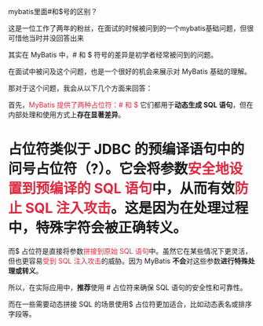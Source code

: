 mybatis里面#和$号的区别？

这是一位工作了两年的粉丝，在面试的时候被问到的一个mybatis基础问题，但很可惜他当时并没回答出来

其实在 MyBatis 中，# 和 $ 符号的差异是初学者经常被问到的问题。

在面试中被问及这个问题，也是一个很好的机会来展示对 MyBatis 基础的理解。

那对于这个问题，我会从以下几个方面来回答：

首先，<font style="color:#DF2A3F;">MyBatis 提供了两种占位符：# 和 $</font> 它们都用于**动态生成 SQL 语句**，但在内部处理和使用方式上**存在显著差异**。

# 占位符类似于 JDBC 的预编译语句中的问号占位符（?）。它会将参数<font style="color:#DF2A3F;">安全地设置到预编译的 SQL 语句</font>中，从而有效<font style="color:#DF2A3F;">防止 SQL 注入攻击</font>。这是因为在处理过程中，**特殊字符会被正确转义**。

而$ 占位符是直接将参数<font style="color:#DF2A3F;">拼接到原始 SQL 语句</font>中。虽然它在某些情况下更灵活，但也更容易<font style="color:#DF2A3F;">受到 SQL 注入攻击</font>的威胁。因为 MyBatis **不会**对这些参数**进行特殊处理或转义**。

所以，在实际应用中，**推荐**使用 # 占位符来确保 SQL 语句的安全性和可靠性。

而在一些需要动态拼接 SQL 的场景使用$ 占位符更加适合，比如动态表名或排序字段等。



